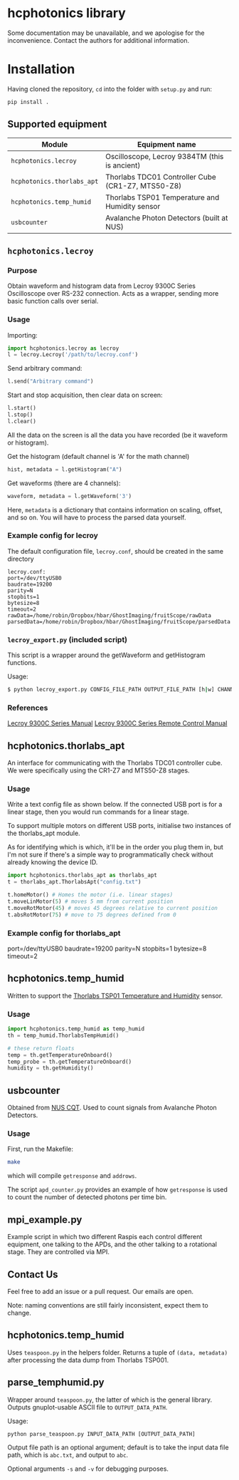 # hcphotonics library


Some documentation may be unavailable, and we apologise for the inconvenience. Contact the authors for additional information.


# Installation

Having cloned the repository, ```cd``` into the folder with ```setup.py``` and run:

```bash
pip install .
```

## Supported equipment

Module | Equipment name
--- | ---
```hcphotonics.lecroy``` | Oscilloscope, Lecroy 9384TM (this is ancient)
```hcphotonics.thorlabs_apt```| Thorlabs TDC01 Controller Cube (CR1-Z7, MTS50-Z8)
```hcphotonics.temp_humid```| Thorlabs TSP01 Temperature and Humidity sensor 
```usbcounter```| Avalanche Photon Detectors (built at NUS)


## ```hcphotonics.lecroy```

### Purpose
Obtain waveform and histogram data from Lecroy 9300C Series Oscilloscope over RS-232 connection. Acts as a wrapper, sending more basic function calls over serial.

### Usage

Importing:

```python
import hcphotonics.lecroy as lecroy
l = lecroy.Lecroy('/path/to/lecroy.conf')
```

Send arbitrary command:
```python
l.send("Arbitrary command")
```

Start and stop acquisition, then clear data on screen:
```python
l.start()
l.stop()
l.clear()
```

All the data on the screen is all the data you have recorded (be it waveform or histogram).


Get the histogram (default channel is 'A' for the math channel)
```python
hist, metadata = l.getHistogram("A")
```

Get waveforms (there are 4 channels):
```python
waveform, metadata = l.getWaveform('3')
```

Here, ```metadata``` is a dictionary that contains information on scaling, offset, and so on. You will have to process the parsed data yourself. 

### Example config for lecroy
The default configuration file, ```lecroy.conf```, should be created in the same directory 


```
lecroy.conf:
port=/dev/ttyUSB0
baudrate=19200
parity=N
stopbits=1
bytesize=8
timeout=2
rawData=/home/robin/Dropbox/hbar/GhostImaging/fruitScope/rawData
parsedData=/home/robin/Dropbox/hbar/GhostImaging/fruitScope/parsedData
```

### ```lecroy_export.py``` (included script)

This script is a wrapper around the getWaveform and getHistogram functions.

Usage:

```bash
$ python lecroy_export.py CONFIG_FILE_PATH OUTPUT_FILE_PATH [h|w] CHANNEL
```
### References

[Lecroy 9300C Series Manual](http://cdn.teledynelecroy.com/files/manuals/9300_om_reva.pdf)
[Lecroy 9300C Series Remote Control Manual](http://cdn.teledynelecroy.com/files/manuals/9300-rcm_reva.pdf)

## hcphotonics.thorlabs_apt

An interface for communicating with the Thorlabs TDC01 controller cube. We were specifically using the CR1-Z7 and MTS50-Z8 stages.

### Usage

Write a text config file as shown below. If the connected USB port is for a linear stage, then you would run commands for a linear stage.

To support multiple motors on different USB ports, initialise two instances of the thorlabs_apt module.

As for identifying which is which, it'll be in the order you plug them in, but I'm not sure if there's a simple way to programmatically check without already knowing the device ID.

```python
import hcphotonics.thorlabs_apt as thorlabs_apt
t = thorlabs_apt.ThorlabsApt("config.txt")
```

```python
t.homeMotor() # Homes the motor (i.e. linear stages)
t.moveLinMotor(5) # moves 5 mm from current position
t.moveRotMotor(45) # moves 45 degrees relative to current position
t.absRotMotor(75) # move to 75 degrees defined from 0 
```
### Example config for thorlabs_apt

port=/dev/ttyUSB0
baudrate=19200
parity=N
stopbits=1
bytesize=8
timeout=2

## hcphotonics.temp_humid

Written to support the [Thorlabs TSP01 Temperature and Humidity](https://www.thorlabs.com/thorproduct.cfm?partnumber=TSP01) sensor.

### Usage

```python
import hcphotonics.temp_humid as temp_humid
th = temp_humid.ThorlabsTempHumid()

# these return floats
temp = th.getTemperatureOnboard()
temp_probe = th.getTemperatureOnboard()
humidity = th.getHumidity()
```
## usbcounter

Obtained from [NUS CQT](https://www.quantumlah.org/). Used to count signals from Avalanche Photon Detectors.

### Usage

First, run the Makefile:
```bash
make
```
which will compile ```getresponse``` and ```addrows```.

The script ```apd_counter.py``` provides an example of how ```getresponse``` is used to count the number of detected photons per time bin.

## mpi_example.py

Example script in which two different Raspis each control different equipment, one talking to the APDs, and the other talking to a rotational stage. They are controlled via MPI. 


## Contact Us

Feel free to add an issue or a pull request. Our emails are open.

Note: naming conventions are still fairly inconsistent, expect them to change.


## hcphotonics.temp_humid

Uses ```teaspoon.py``` in the helpers folder. Returns a tuple of ```(data, metadata)``` after processing the data dump from Thorlabs TSP001.

## parse_temphumid.py

Wrapper around ```teaspoon.py```, the latter of which is the general library. Outputs gnuplot-usable ASCII file to ```OUTPUT_DATA_PATH```.

Usage:

```python parse_teaspoon.py INPUT_DATA_PATH [OUTPUT_DATA_PATH]```

Output file path is an optional argument; default is to take the input data file path, which is ```abc.txt```, and output to ```abc```.

Optional arguments ```-s``` and ```-v``` for debugging purposes.
